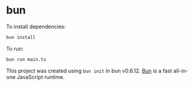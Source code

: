 # bun

To install dependencies:

```bash
bun install
```

To run:

```bash
bun run main.ts
```

This project was created using `bun init` in bun v0.6.12. [Bun](https://bun.sh) is a fast all-in-one JavaScript runtime.
